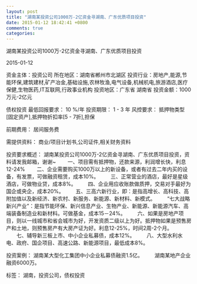 ```yaml
---
layout: post
title: "湖南某投资公司1000万-2亿资金寻湖南、广东优质项目投资"
date: 2015-01-12 18:42:41 +0800
comments: true
categories: 
---
```

湖南某投资公司1000万-2亿资金寻湖南、广东优质项目投资



2015-01-12

资金主体：投资公司
所在地区：湖南省郴州市北湖区
投资行业：房地产,能源,节能环保,建筑建材,矿产冶金,基础设施,农林牧渔,电气设备,机械机电,旅游酒店,医疗保健,生物医药,IT互联网,行政事业机构
投资地区：广东省 湖南省
投资金额：1000万元-2亿元

债权投资
最低回报要求：
                            10 %/年
                                                                                投资期限：
                            1 - 3 年
                                                                                                                                        风控要求：
                            抵押物类型[固定资产],抵押物折扣率[5 - 7折],担保

前期费用：
居间服务费

需提供资料：
商业/项目计划书,公司证件,相关财务资料

投资要求概述：
湖南某投资公司1000万-2亿资金寻湖南、广东优质项目投资，资料请发我邮箱，谢谢~
　　一、项目需有抵押物，还款来源，利润增长快，利息12-24%
　　二、企业需要购买1000万以上的新设备，或者有过去二年内买的设备，有发票，可做融资租赁，成本10%。
　　三、正常营业的酒店，最好是星级酒店，可做物业贷，成本8%。
　　四、企业用应收账款做质押，交易对手最好为国企或央企，成本20%。
　　五、三高六新行业，即：是指高增长、高科技、高附加值以及新经济、新农村、新服务、新能源、新材料、新模式。
　　“七大战略新兴产业”：是指节能环保、新兴信息产业、生物产业、新能源、新能源汽车、高端装备制造业和新材料。可做基金，成本15－24%。
　　六、如果是房地产项目，则以一线城市和省会城市为好，开发资质二级以上为好。抵押物如果是预售房产和土地，则预售房产有大房产证为好。利息12-25%，时间2周-2个月。
　　七、辅导新三板上市、中小企业私募债，成本12%。
　　八、大型水利水电、政府、国企项目、高速公路、新能源项目，最低成本8%。

投资案例：
湖南某大型化工集团中小企业私募债融资1.5亿。
　　湖南某地产企业融资6000万。

标签：
湖南，投资公司，债权投资


